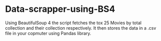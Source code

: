 # Data-scrapper-using-BS4

Using BeautifulSoup 4
the script fetches the tox 25 Movies by total collection and their collection respectively.
It then stores the data in a .csv file in your copmuter using Pandas library.
